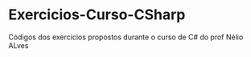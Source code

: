 # Exercicios-Curso-CSharp
Códigos dos exercícios propostos durante o curso de C# do prof Nélio ALves

